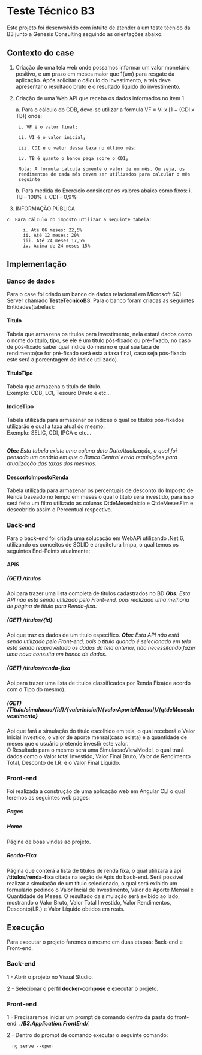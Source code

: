 # Teste Técnico B3
Este projeto foi desenvolvido com intuito de atender a um teste técnico da B3 junto a Genesis Consulting seguindo as orientações abaixo.

## Contexto do case
  1. Criação de uma tela web onde possamos informar um valor
monetário positivo, e um prazo em meses maior que 1(um) para resgate
da aplicação. Após solicitar o cálculo do investimento, a tela deve
apresentar o resultado bruto e o resultado líquido do investimento.

  2. Criação de uma Web API que receba os dados informados
no item 1

      a. Para o cálculo do CDB, deve-se utilizar a fórmula VF = VI x [1 +
(CDI x TB)] onde:

          i. VF é o valor final;
     
          ii. VI é o valor inicial;
     
          iii. CDI é o valor dessa taxa no último mês;
     
          iv. TB é quanto o banco paga sobre o CDI;
     
          Nota: A fórmula calcula somente o valor de um mês. Ou seja, os
          rendimentos de cada mês devem ser utilizados para calcular o mês
          seguinte
     
     b. Para medida do Exercício considerar os valores abaixo como fixos:
          i. TB – 108%
          ii. CDI – 0,9%

  3. INFORMAÇÃO PÚBLICA
     
    c. Para cálculo do imposto utilizar a seguinte tabela:
    
          i. Até 06 meses: 22,5%
          ii. Até 12 meses: 20%
          iii. Até 24 meses 17,5%
          iv. Acima de 24 meses 15%


## Implementação

### Banco de dados
Para o case foi criado um banco de dados relacional em Microsoft SQL Server chamado <b>TesteTecnicoB3</b>. 
Para o banco foram criadas as seguintes Entidades(tabelas):

#### Titulo
Tabela que armazena os titulos para investimento, nela estará dados como o nome do titulo, tipo, se ele é um titulo pós-fixado ou pré-fixado, no caso de pós-fixado saber qual indice do mesmo e qual sua taxa de rendimento(se for pré-fixado será esta a taxa final, caso seja pós-fixado este será a porcentagem do indice utilizado).

#### TituloTipo
Tabela que armazena o titulo de titulo.<br>
  Exemplo: CDB, LCI, Tesouro Direto e etc...
  
#### IndiceTipo
Tabela utilizada para armazenar os indices o qual os titulos pós-fixados utilizarão e qual a taxa atual do mesmo.<br>
  Exemplo: SELIC, CDI, IPCA e etc...<br><br>

  <i><b>Obs:</b> Esta tabela existe uma coluna data DataAtualização, o qual foi pensado um cenário em que o Banco Central envia requisições para atualização das taxas dos mesmos.</i>

#### DescontoImpostoRenda 
Tabela utilizada para armazenar os percentuais de desconto do Imposto de Renda baseado no tempo em meses o qual o titulo será investido, para isso será feito um filtro utilizado as colunas QtdeMesesInicio e QtdeMesesFim e descobrido assim o Percentual respectivo.



### Back-end
Para o back-end foi criada uma solucação em WebAPi utilizando .Net 6, utilizando os conceitos de SOLID e arquitetura limpa, o qual temos os seguintes End-Points atualmente:

#### APIS

##### (GET) /titulos 
  Api para trazer uma lista completa de titulos cadastrados no BD
  <i><b>Obs:</b> Esta API não está sendo utilizado pelo Front-end, pois realizada uma melhoria de página de titulo para Renda-fixa.</i>
  
##### (GET) /titulos/{id}
  Api que traz os dados de um titulo especifico.
  <i><b>Obs:</b> Esta API não está sendo utilizado pelo Front-end, pois o titulo quando é selecionado em tela está sendo reaproveitado os dados da tela anterior, não necessitando fazer uma nova consulta em banco de dados.</i>

##### (GET) /titulos/renda-fixa
  Api para trazer uma lista de titulos classificados por Renda Fixa(de acordo com o Tipo do mesmo).

##### (GET) /Titulo/simulacao/{id}/{valorInicial}/{valorAporteMensal}/{qtdeMesesInvestimento}
  Api que fará a simulação do titulo escolhido em tela, o qual receberá o Valor Inicial investido, o valor de aporte mensal(caso exista) e a quantidade de meses que o usuário pretende investir este valor.<br>
  O Resultado para o mesmo será uma SimulacaoViewModel, o qual trará dados como o Valor total Investido, Valor Final Bruto, Valor de Rendimento Total, Desconto de I.R. e o Valor Final Líquido.



### Front-end
Foi realizada a construção de uma aplicação web em Angular CLI o qual teremos as seguintes web pages:

##### Pages

##### Home
Página de boas vindas ao projeto.

##### Renda-Fixa
Página que conterá a lista de títulos de renda fixa, o qual utilizará a api <b> /titulos/renda-fixa </b> citada na seção de Apis do back-end. 
Será possível realizar a simulação de um título selecionado, o qual será exibido um formulario pedindo o Valor Incial de Investimento, Valor de Aporte Mensal e Quantidade de Meses.
O resultado da simulação será exibido ao lado, mostrando o Valor Bruto, Valor Total Investido, Valor Rendimentos, Desconto(I.R.) e Valor Líquido obtidos em reais.



## Execução

Para executar o projeto faremos o mesmo em duas etapas: Back-end e Front-end.

### Back-end

1 - Abrir o projeto no Visual Studio.

2 - Selecionar o perfil <b>docker-compose</b> e executar o projeto.


### Front-end

1 - Precisaremos iniciar um prompt de comando dentro da pasta do front-end: <b><i>./B3.Application.FrontEnd/</i></b>.

2 - Dentro do prompt de comando executar o seguinte comando:

      ng serve --open


